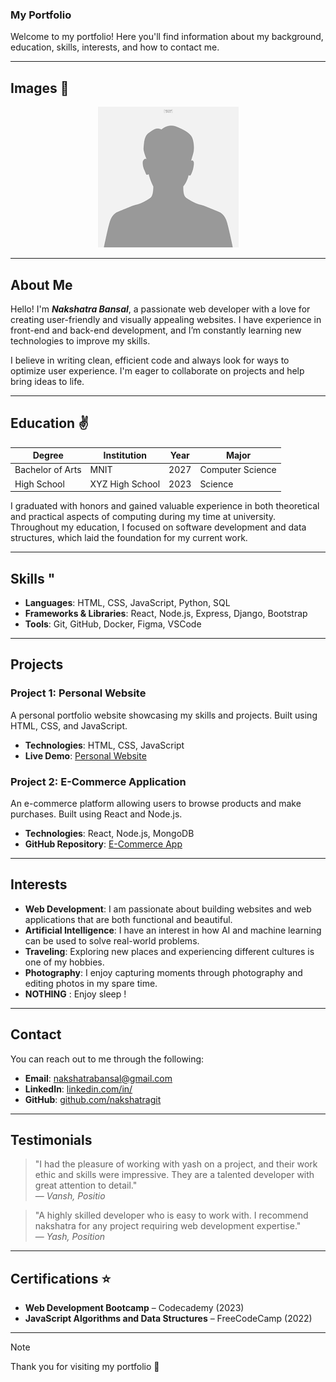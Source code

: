 ### My Portfolio

Welcome to my portfolio! Here you'll find information about my background, education, skills, interests, and how to contact me.

---
## Images :boy:
<p align="center"><img src="profile.png"></p>

---
## About Me 

Hello! I'm ***Nakshatra Bansal***, a passionate web developer with a love for creating user-friendly and visually appealing websites. I have experience in front-end and back-end development, and I’m constantly learning new technologies to improve my skills.

I believe in writing clean, efficient code and always look for ways to optimize user experience. I'm eager to collaborate on projects and help bring ideas to life.

---

## Education :v:
| Degree            | Institution         | Year     | Major             |
 |-------------------|---------------------|----------|-------------------|
 | Bachelor of Arts  | MNIT    | 2027     | Computer Science  |
  | High School       | XYZ High School     | 2023     | Science           |

I graduated with honors and gained valuable experience in both theoretical and practical aspects of computing during my time at university. Throughout my education, I focused on software development and data structures, which laid the foundation for my current work.

---

## Skills "

- **Languages**: HTML, CSS, JavaScript, Python, SQL
- **Frameworks & Libraries**: React, Node.js, Express, Django, Bootstrap
- **Tools**: Git, GitHub, Docker, Figma, VSCode

---

## Projects

### Project 1: Personal Website
A personal portfolio website showcasing my skills and projects. Built using HTML, CSS, and JavaScript.

- **Technologies**: HTML, CSS, JavaScript
- **Live Demo**: [Personal Website]([https://google.com](https://nakshatragit.github.io/))

### Project 2: E-Commerce Application
An e-commerce platform allowing users to browse products and make purchases. Built using React and Node.js.

- **Technologies**: React, Node.js, MongoDB
- **GitHub Repository**: [E-Commerce App](https://github.com/nakshatragit/laptop)

---

## Interests

- **Web Development**: I am passionate about building websites and web applications that are both functional and beautiful.
- **Artificial Intelligence**: I have an interest in how AI and machine learning can be used to solve real-world problems.
- **Traveling**: Exploring new places and experiencing different cultures is one of my hobbies.
- **Photography**: I enjoy capturing moments through photography and editing photos in my spare time.
- **NOTHING** : Enjoy sleep !
---

## Contact

You can reach out to me through the following:

- **Email**: [nakshatrabansal@gmail.com](mailto:nakshatrabansal2023@gmail.com)
- **LinkedIn**: [linkedin.com/in/](https://linkedin.com/in/)
- **GitHub**: [github.com/nakshatragit](https://github.com/nakshatragit/)

---

## Testimonials

> "I had the pleasure of working with yash on a project, and their work ethic and skills were impressive. They are a talented developer with great attention to detail."  
— *Vansh, Positio*

> "A highly skilled developer who is easy to work with. I recommend nakshatra for any project requiring web development expertise."  
— *Yash, Position*

---

## Certifications :star:

- **Web Development Bootcamp** – Codecademy (2023)
- **JavaScript Algorithms and Data Structures** – FreeCodeCamp (2022)

---
> [!NOTE]
> Thank you for visiting my portfolio :tada:

